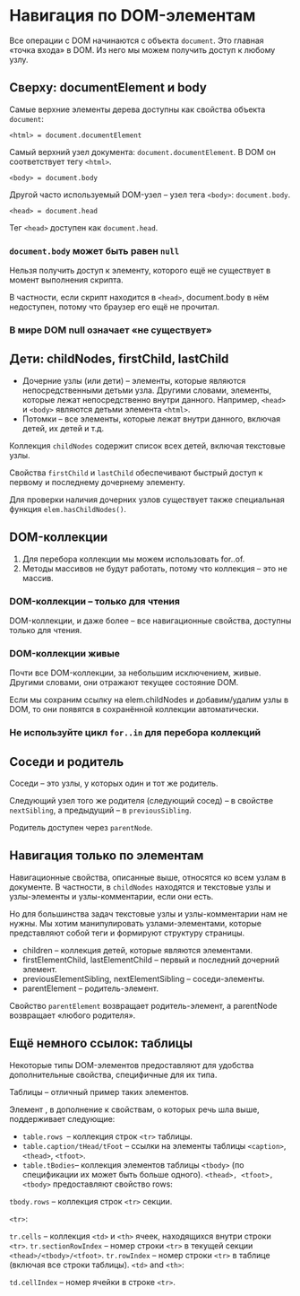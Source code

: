 # Навигация по DOM-элементам

Все операции с DOM начинаются с объекта `document`. Это главная «точка входа» в DOM. Из него мы можем получить доступ к любому узлу.

## Сверху: documentElement и body

Самые верхние элементы дерева доступны как свойства объекта `document`:

`<html> = document.documentElement`

Самый верхний узел документа: `document.documentElement`. В DOM он соответствует тегу `<html>`.

`<body> = document.body`

Другой часто используемый DOM-узел – узел тега `<body>`: `document.body`.

`<head> = document.head`

Тег `<head>` доступен как `document.head`.

### `document.body` может быть равен `null`

Нельзя получить доступ к элементу, которого ещё не существует в момент выполнения скрипта.

В частности, если скрипт находится в `<head>`, document.body в нём недоступен, потому что браузер его ещё не прочитал.

### В мире DOM null означает «не существует»

## Дети: childNodes, firstChild, lastChild

- Дочерние узлы (или дети) – элементы, которые являются непосредственными детьми узла. Другими словами, элементы, которые лежат непосредственно внутри данного. Например, `<head>` и `<body>` являются детьми элемента `<html>`.
- Потомки – все элементы, которые лежат внутри данного, включая детей, их детей и т.д.


Коллекция `childNodes` содержит список всех детей, включая текстовые узлы.

Свойства `firstChild` и `lastChild` обеспечивают быстрый доступ к первому и последнему дочернему элементу.

Для проверки наличия дочерних узлов существует также специальная функция `elem.hasChildNodes()`.


## DOM-коллекции

1. Для перебора коллекции мы можем использовать for..of.
2. Методы массивов не будут работать, потому что коллекция – это не массив.

### DOM-коллекции – только для чтения

DOM-коллекции, и даже более – все навигационные свойства, доступны только для чтения.

### DOM-коллекции живые

Почти все DOM-коллекции, за небольшим исключением, живые. Другими словами, они отражают текущее состояние DOM.

Если мы сохраним ссылку на elem.childNodes и добавим/удалим узлы в DOM, то они появятся в сохранённой коллекции автоматически.

### Не используйте цикл `for..in` для перебора коллекций

## Соседи и родитель

Соседи – это узлы, у которых один и тот же родитель.

Следующий узел того же родителя (следующий сосед) – в свойстве `nextSibling`, а предыдущий – в `previousSibling`.

Родитель доступен через `parentNode`.

## Навигация только по элементам

Навигационные свойства, описанные выше, относятся ко всем узлам в документе. В частности, в `childNodes` находятся и текстовые узлы и узлы-элементы и узлы-комментарии, если они есть.

Но для большинства задач текстовые узлы и узлы-комментарии нам не нужны. Мы хотим манипулировать узлами-элементами, которые представляют собой теги и формируют структуру страницы.

- children – коллекция детей, которые являются элементами.
- firstElementChild, lastElementChild – первый и последний дочерний элемент.
- previousElementSibling, nextElementSibling – соседи-элементы.
- parentElement – родитель-элемент.

Свойство `parentElement` возвращает родитель-элемент, а parentNode возвращает «любого родителя». 

## Ещё немного ссылок: таблицы

Некоторые типы DOM-элементов предоставляют для удобства дополнительные свойства, специфичные для их типа.

Таблицы – отличный пример таких элементов.

Элемент <table>, в дополнение к свойствам, о которых речь шла выше, поддерживает следующие:

- `table.rows `– коллекция строк `<tr>` таблицы.
- `table.caption/tHead/tFoot` – ссылки на элементы таблицы `<caption>`, `<thead>`, `<tfoot>`.
- `table.tBodies`– коллекция элементов таблицы `<tbody>` (по спецификации их может быть больше одного).
`<thead>, <tfoot>, <tbody>` предоставляют свойство rows:

`tbody.rows` – коллекция строк `<tr>` секции.

`<tr>`:

`tr.cells` – коллекция `<td>` и `<th>` ячеек, находящихся внутри строки `<tr>`.
`tr.sectionRowIndex` – номер строки `<tr>` в текущей секции `<thead>/<tbody>/<tfoot>`.
`tr.rowIndex` – номер строки `<tr>` в таблице (включая все строки таблицы).
`<td>` and `<th>`:

`td.cellIndex` – номер ячейки в строке `<tr>`.